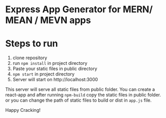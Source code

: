 # Express App Generator for MERN/ MEAN / MEVN apps


# Steps to run
1. clone repository
2. run `npm install` in project directory
3. Paste your static files in public directory
3. `npm start` in project directory
4. Server will start on http://localhost:3000

This server will serve all static files from public folder. You can create a react-app and after running `npm-build` copy the static files in public folder. or you can change the path of static files to build or dist in `app.js` file.

Happy Cracking!
